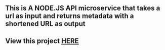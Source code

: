 ## This is A NODE.JS API microservice that takes a url as input and returns metadata with a shortened URL as output
## View this project [HERE](https://glitch.com/edit/#!/alec-url-shortener?path=README.md:1:0)
